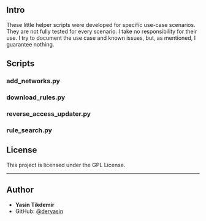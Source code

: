 ## Intro
These little helper scripts were developed for specific use-case scenarios. They are not fully tested for every scenario.
I take no responsibility for their use.
I try to document the use case and known issues, but, as mentioned, I guarantee nothing.

## Scripts
### add_networks.py
### download_rules.py
### reverse_access_updater.py
### rule_search.py

## License

This project is licensed under the GPL License.

---

## Author

- **Yasin Tikdemir**
- GitHub: [@deryasin](https://github.com/deryasin)
